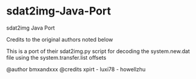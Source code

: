 # sdat2img-Java-Port
sdat2img Java Port


Credits to the original authors noted below

This is a port of their sdat2img.py script for decoding the system.new.dat file using the system.transfer.list offsets

@author bmxandxxx
@credits xpirt - luxi78 - howellzhu
